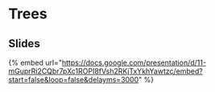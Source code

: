 # Trees

## Slides

{% embed url="https://docs.google.com/presentation/d/11-mGuprRi2CQbr7pXc1ROPI8fVsh2RKjTxYkhYawtzc/embed?start=false&loop=false&delayms=3000" %}